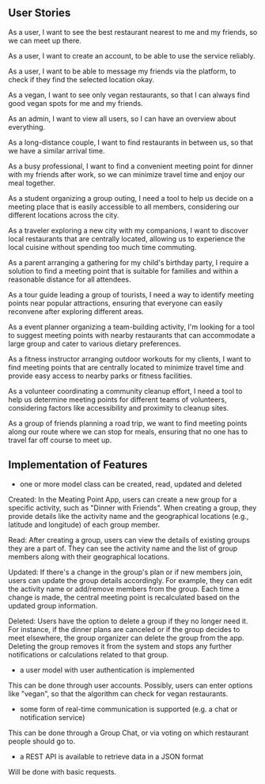 ## User Stories

As a user, I want to see the best restaurant nearest to me and my friends, so we can meet up there.

As a user, I want to create an account, to be able to use the service reliably.

As a user, I want to be able to message my friends via the platform, to check if they find the selected location okay.

As a vegan, I want to see only vegan restaurants, so that I can always find good vegan spots for me and my friends.

As an admin, I want to view all users, so I can have an overview about everything.

As a long-distance couple, I want to find restaurants in between us, so that we have a similar arrival time.

As a busy professional, I want to find a convenient meeting point for dinner with my friends after work, so we can minimize travel time and enjoy our meal together.

As a student organizing a group outing, I need a tool to help us decide on a meeting place that is easily accessible to all members, considering our different locations across the city.

As a traveler exploring a new city with my companions, I want to discover local restaurants that are centrally located, allowing us to experience the local cuisine without spending too much time commuting.

As a parent arranging a gathering for my child's birthday party, I require a solution to find a meeting point that is suitable for families and within a reasonable distance for all attendees.

As a tour guide leading a group of tourists, I need a way to identify meeting points near popular attractions, ensuring that everyone can easily reconvene after exploring different areas.

As a event planner organizing a team-building activity, I'm looking for a tool to suggest meeting points with nearby restaurants that can accommodate a large group and cater to various dietary preferences.

As a fitness instructor arranging outdoor workouts for my clients, I want to find meeting points that are centrally located to minimize travel time and provide easy access to nearby parks or fitness facilities.

As a volunteer coordinating a community cleanup effort, I need a tool to help us determine meeting points for different teams of volunteers, considering factors like accessibility and proximity to cleanup sites.

As a group of friends planning a road trip, we want to find meeting points along our route where we can stop for meals, ensuring that no one has to travel far off course to meet up.

## Implementation of Features

- one or more model class can be created, read, updated and deleted

Created: In the Meating Point App, users can create a new group for a specific activity, such as "Dinner with Friends". When creating a group, they provide details like the activity name and the geographical locations (e.g., latitude and longitude) of each group member.

Read: After creating a group, users can view the details of existing groups they are a part of. They can see the activity name and the list of group members along with their geographical locations.

Updated: If there's a change in the group's plan or if new members join, users can update the group details accordingly. For example, they can edit the activity name or add/remove members from the group. Each time a change is made, the central meeting point is recalculated based on the updated group information.

Deleted: Users have the option to delete a group if they no longer need it. For instance, if the dinner plans are canceled or if the group decides to meet elsewhere, the group organizer can delete the group from the app. Deleting the group removes it from the system and stops any further notifications or calculations related to that group.

- a user model with user authentication is implemented

This can be done through user accounts.
Possibly, users can enter options like "vegan", so that the algorithm can check for vegan restaurants.

- some form of real-time communication is supported (e.g. a chat or notification service)

This can be done through a Group Chat, or via voting on which restaurant people should go to.

- a REST API is available to retrieve data in a JSON format

Will be done with basic requests.